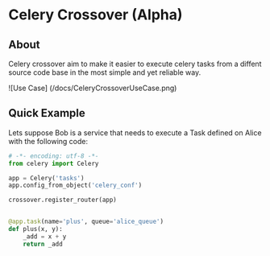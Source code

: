 # Celery Crossover (Alpha)

## About
Celery crossover aim to make it easier to execute celery tasks from a diffent source code base in the most simple and yet reliable way.

![Use Case]
(/docs/CeleryCrossoverUseCase.png)

## Quick Example

Lets suppose Bob is a service that needs to execute a Task defined on Alice with the following code:

```python
# -*- encoding: utf-8 -*-
from celery import Celery

app = Celery('tasks')
app.config_from_object('celery_conf')

crossover.register_router(app)


@app.task(name='plus', queue='alice_queue')
def plus(x, y):
    _add = x + y
    return _add

```